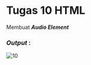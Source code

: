 # Tugas 10 HTML

Membuat <b><i>Audio Element</i></b>

<h3><i>Output </i>:</h3>

![10](https://user-images.githubusercontent.com/92837751/183080496-30a9ff87-66b2-4bbf-8213-23b961464670.jpg)
